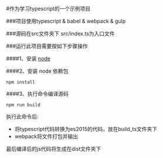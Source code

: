 #作为学习typescript的一个示例项目

###项目使用typescript & babel & webpack & gulp

###源码在src文件夹下
src/index.ts为入口文件

###运行此项目需要按如下步骤操作

####1、安装 [node](https://nodejs.org/en/download/)

####2、安装 node 依赖包
```
npm install
```
####3、执行命令编译源码
```
npm run build
```
执行此命令后:
* 将typescript代码转换为es2015的代码，放在build_ts文件夹下
* webpack将文件打包并输出


最后编译后的js代码将生成在dist文件夹下
